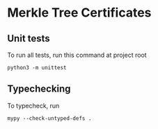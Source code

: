 # Merkle Tree Certificates

## Unit tests

To run all tests, run this command at project root
```
python3 -m unittest
```

## Typechecking

To typecheck, run

```
mypy --check-untyped-defs .             
```